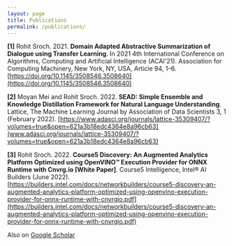 ```yaml
---
layout: page
title: Publications
permalink: /publications/
---
```


**[1]** Rohit Sroch. 2021. **Domain Adapted Abstractive Summarization of Dialogue using Transfer Learning**. In 2021 4th International Conference on Algorithms, Computing and Artificial Intelligence (ACAI'21). Association for Computing Machinery, New York, NY, USA, Article 94, 1–6. [https://doi.org/10.1145/3508546.3508640](https://doi.org/10.1145/3508546.3508640)

**[2]** Moyan Mei and Rohit Sroch. 2022. **SEAD: Simple Ensemble and Knowledge Distillation Framework for Natural Language Understanding**. Lattice, The Machine Learning Journal by Association of Data Scientists 3, 1 (February 2022). [https://www.adasci.org/journals/lattice-35309407/?volumes=true&open=621a3b18edc4364e8a96cb63](www.adasci.org/journals/lattice-35309407/?volumes=true&open=621a3b18edc4364e8a96cb63)

**[3]** Rohit Sroch. 2022. **Course5 Discovery: An Augmented Analytics Platform Optimized using OpenVINO™ Execution Provider for ONNX Runtime with Cnvrg.io [White Paper]**. Course5 Intelligence, Intel® AI Builders (June 2022). [https://builders.intel.com/docs/networkbuilders/course5-discovery-an-augmented-analytics-platform-optimized-using-openvino-execution-provider-for-onnx-runtime-with-cnvrgio.pdf](https://builders.intel.com/docs/networkbuilders/course5-discovery-an-augmented-analytics-platform-optimized-using-openvino-execution-provider-for-onnx-runtime-with-cnvrgio.pdf)

Also on [Google Scholar](https://scholar.google.com/citations?user=InqxsuEAAAAJ&hl=en&oi=sra)

